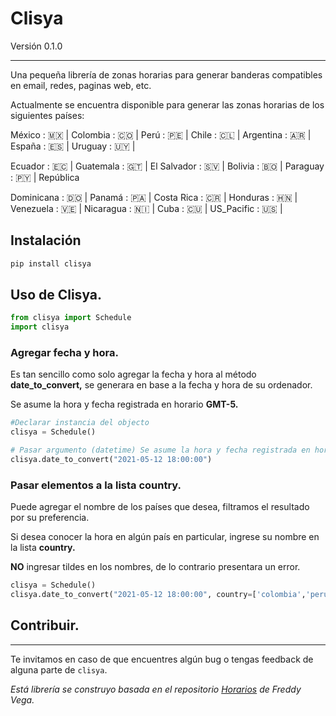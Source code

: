 # Clisya

Versión 0.1.0

---

Una pequeña librería de zonas horarias para generar banderas compatibles en email, redes, paginas web, etc. 

Actualmente se encuentra disponible para generar las zonas horarias de los siguientes países:

México : 🇲🇽  | Colombia : 🇨🇴  | Perú : 🇵🇪  | Chile : 🇨🇱  | Argentina : 🇦🇷 | España : 🇪🇸 | Uruguay : 🇺🇾 |     

Ecuador : 🇪🇨 | Guatemala : 🇬🇹 | El Salvador : 🇸🇻 | Bolivia : 🇧🇴 | Paraguay : 🇵🇾 | República 

Dominicana : 🇩🇴 | Panamá : 🇵🇦 | Costa Rica : 🇨🇷 | Honduras : 🇭🇳 | Venezuela : 🇻🇪 | Nicaragua : 🇳🇮 | Cuba : 🇨🇺 | US_Pacific : 🇺🇸 |

## Instalación

```python
pip install clisya
```

## Uso de Clisya.

```python
from clisya import Schedule
import clisya 
```

### Agregar fecha y hora.

Es tan sencillo como solo agregar la fecha y hora al método **date_to_convert,** se generara en base a la fecha y hora de su ordenador.

Se asume la hora y fecha registrada en horario **GMT-5.**

```python
#Declarar instancia del objecto
clisya = Schedule()

# Pasar argumento (datetime) Se asume la hora y fecha registrada en horario **GMT-5**
clisya.date_to_convert("2021-05-12 18:00:00")
```

### Pasar elementos a la lista **country.**

Puede agregar el nombre de los países que desea, filtramos el resultado por su preferencia.

Si desea conocer la hora en algún país en particular, ingrese su nombre en la lista **country.**

**NO** ingresar tildes en los nombres, de lo contrario presentara un error.

```python
clisya = Schedule()
clisya.date_to_convert("2021-05-12 18:00:00", country=['colombia','peru','España','Mexico'])
```

## **Contribuir.**

---

Te invitamos en caso de que encuentres algún bug o tengas feedback de alguna parte de `clisya`.

*Está librería se construyo basada en el repositorio [Horarios](https://github.com/freddier/Horarios) de Freddy Vega.*